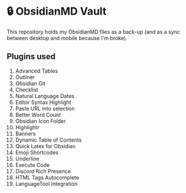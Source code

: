 # 🔒 ObsidianMD Vault
This repository holds my ObsidianMD files as a back-up (and as a sync between desktop and mobile because I'm broke).

## Plugins used
1. Advanced Tables
2. Outliner
3. Obsidian Git
4. Checklist
5. Natural Language Dates
6. Editor Syntax Highlight
7. Paste URL into selection
8. Better Word Count
9. Obsidian Icon Folder
10. Highlightr
11. Banners
12. Dynamic Table of Contents
13. Quick Latex for Obsidian
14. Emoji Shortcodes
15. Underline
16. Execute Code
17. Discord Rich Presence 
18. HTML Tags Autocomplete
19. LanguageTool Integration